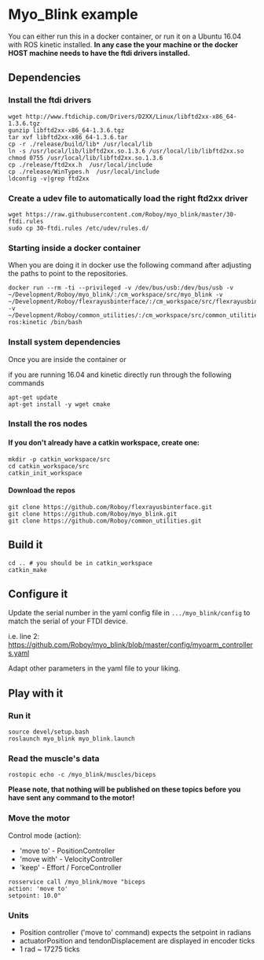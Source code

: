 # Myo_Blink example

You can either run this in a docker container, or run it on a Ubuntu 16.04 with ROS kinetic installed.
**In any case the your machine or the docker HOST machine needs to have the ftdi drivers installed.**

## Dependencies
### Install the ftdi drivers

```
wget http://www.ftdichip.com/Drivers/D2XX/Linux/libftd2xx-x86_64-1.3.6.tgz
gunzip libftd2xx-x86_64-1.3.6.tgz
tar xvf libftd2xx-x86_64-1.3.6.tar
cp -r ./release/build/lib* /usr/local/lib
ln -s /usr/local/lib/libftd2xx.so.1.3.6 /usr/local/lib/libftd2xx.so
chmod 0755 /usr/local/lib/libftd2xx.so.1.3.6
cp ./release/ftd2xx.h  /usr/local/include
cp ./release/WinTypes.h  /usr/local/include
ldconfig -v|grep ftd2xx
```

### Create a udev file to automatically load the right ftd2xx driver
```
wget https://raw.githubusercontent.com/Roboy/myo_blink/master/30-ftdi.rules
sudo cp 30-ftdi.rules /etc/udev/rules.d/
```

### Starting inside a docker container
When you are doing it in docker use the following command after adjusting the paths to point to the repositories.
```
docker run --rm -ti --privileged -v /dev/bus/usb:/dev/bus/usb -v ~/Development/Roboy/myo_blink/:/cm_workspace/src/myo_blink -v ~/Development/Roboy/flexrayusbinterface/:/cm_workspace/src/flexrayusbinterface -v ~/Development/Roboy/common_utilities/:/cm_workspace/src/common_utilities  ros:kinetic /bin/bash
```

### Install system dependencies

Once you are inside the container or

if you are running 16.04 and kinetic directly run through the following commands
```
apt-get update
apt-get install -y wget cmake
```

### Install the ros nodes
#### If you don't already have a catkin workspace, create one:
```
mkdir -p catkin_workspace/src
cd catkin_workspace/src
catkin_init_workspace
```

#### Download the repos
```
git clone https://github.com/Roboy/flexrayusbinterface.git
git clone https://github.com/Roboy/myo_blink.git
git clone https://github.com/Roboy/common_utilities.git

```

## Build it
```
cd .. # you should be in catkin_workspace
catkin_make
```

## Configure it
Update the serial number in the yaml config file in `.../myo_blink/config` to match the serial of your FTDI device.

i.e. line 2: https://github.com/Roboy/myo_blink/blob/master/config/myoarm_controllers.yaml

Adapt other parameters in the yaml file to your liking.

## Play with it

### Run it
```
source devel/setup.bash
roslaunch myo_blink myo_blink.launch
```

### Read the muscle's data
```
rostopic echo -c /myo_blink/muscles/biceps
```

**Please note, that nothing will be published on these topics before you have sent any command to the motor!**


### Move the motor
Control mode (action):
- 'move to' - PositionController
- 'move with' - VelocityController
- 'keep' - Effort / ForceController
```
rosservice call /myo_blink/move "biceps
action: 'move to'
setpoint: 10.0"
```
### Units
- Position controller ('move to' command) expects the setpoint in radians
- actuatorPosition and tendonDisplacement are displayed in encoder ticks
- 1 rad ~ 17275 ticks
